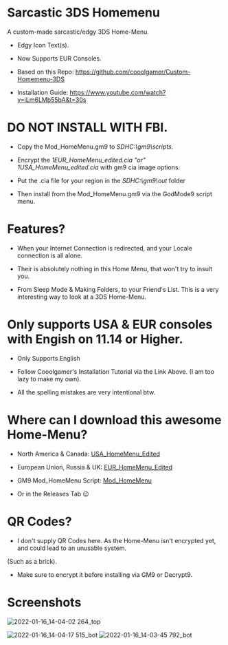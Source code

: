 # Sarcastic 3DS Homemenu
A custom-made sarcastic/edgy 3DS Home-Menu.

- Edgy Icon Text(s).

- Now Supports EUR Consoles.

- Based on this Repo: https://github.com/cooolgamer/Custom-Homemenu-3DS

- Installation Guide: https://www.youtube.com/watch?v=iLm6LMb55bA&t=30s

# DO NOT INSTALL WITH FBI.

- Copy the Mod_HomeMenu.gm9 to *SDHC:\gm9\scripts*.

- Encrypt the *1EUR_HomeMenu_edited.cia "or" 1USA_HomeMenu_edited.cia* with gm9 cia image options.

- Put the .cia file for your region in the *SDHC:\gm9\out* folder

- Then install from the Mod_HomeMenu.gm9 via the GodMode9 script menu.

# Features?

- When your Internet Connection is redirected, and your Locale connection is all alone.

- Their is absolutely nothing in this Home Menu, that won't try to insult you.

- From Sleep Mode & Making Folders, to your Friend's List. This is a very interesting way to look at a 3DS Home-Menu.

# Only supports USA & EUR consoles with Engish on 11.14 or Higher.

- Only Supports English

- Follow Cooolgamer's Installation Tutorial via the Link Above. (I am too lazy to make my own).

- All the spelling mistakes are very intentional btw.

# Where can I download this awesome Home-Menu?

- North America & Canada: [USA_HomeMenu_Edited](https://github.com/Cracko298/Custom-3DS-Homemenu-Sarcastic-Edition/files/7920953/1USA_HomeMenu.zip)

- European Union, Russia & UK: [EUR_HomeMenu_Edited](https://github.com/Cracko298/Custom-3DS-Homemenu-Sarcastic-Edition/files/7920952/1EUR_HomeMenu.zip)

- GM9 Mod_HomeMenu Script: [Mod_HomeMenu](https://github.com/Cracko298/Custom-3DS-Homemenu-Sarcastic-Edition/files/7920960/Mod_HomeMenu.zip)

- Or in the Releases Tab 😉

# QR Codes?

- I don't supply QR Codes here. As the Home-Menu isn't encrypted yet, and could lead to an unusable system. 

(Such as a brick).

- Make sure to encrypt it before installing via GM9 or Decrypt9.

# Screenshots

![2022-01-16_14-04-02 264_top](https://user-images.githubusercontent.com/78656905/149674386-c858138a-8e13-4a52-b2b5-01ddaea28149.jpg)

![2022-01-16_14-04-17 515_bot](https://user-images.githubusercontent.com/78656905/149674389-bed5b1d6-77c6-4f66-ba5b-c7e3b0ffc1c2.jpg)
![2022-01-16_14-03-45 792_bot](https://user-images.githubusercontent.com/78656905/149674396-e64d69eb-b20d-41d2-b8b7-6a57a9e6ff27.jpg)
